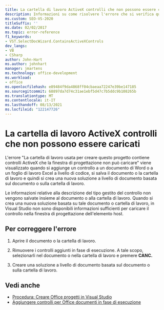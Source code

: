 ```yaml
---
title: La cartella di lavoro ActiveX controlli che non possono essere caricati
description: Informazioni su come risolvere l'errore che si verifica quando una cartella di lavoro contiene ActiveX controlli che non possono essere caricati.
ms.custom: SEO-VS-2020
titleSuffix: ''
ms.date: 02/02/2017
ms.topic: error-reference
f1_keywords:
- VST.SelectDocWizard.ContainsActiveXControls
dev_langs:
- VB
- CSharp
author: John-Hart
ms.author: johnhart
manager: jmartens
ms.technology: office-development
ms.workload:
- office
ms.openlocfilehash: e89484f9da4868ff04cbaeaa72247e39be147185
ms.sourcegitcommit: 68897da7d74c31ae1ebf5d47c7b5ddc9b108265b
ms.translationtype: MT
ms.contentlocale: it-IT
ms.lasthandoff: 08/13/2021
ms.locfileid: "122147726"
---
```

# <a name="the-workbook-contains-activex-controls-that-cannot-be-loaded"></a>La cartella di lavoro ActiveX controlli che non possono essere caricati

  L'errore "La cartella di lavoro usata per creare questo progetto contiene controlli ActiveX che la finestra di progettazione non può caricare" viene visualizzato quando si aggiunge un controllo a un documento di Word o a un foglio di lavoro Excel a livello di codice, si salva il documento o la cartella di lavoro e quindi si crea una nuova soluzione a livello di documento basata sul documento o sulla cartella di lavoro.

 Le informazioni relative alla descrizione del tipo gestito del controllo non vengono salvate insieme al documento o alla cartella di lavoro. Quando si crea una nuova soluzione basata su tale documento o cartella di lavoro, in Visual Studio non sono disponibili informazioni sufficienti per caricare il controllo nella finestra di progettazione dell'elemento host.

## <a name="to-correct-this-error"></a>Per correggere l'errore

1. Aprire il documento o la cartella di lavoro.

2. Rimuovere i controlli aggiunti in fase di esecuzione. A tale scopo, selezionarli nel documento o nella cartella di lavoro e premere **CANC.**

3. Creare una soluzione a livello di documento basata sul documento o sulla cartella di lavoro.

## <a name="see-also"></a>Vedi anche
- [Procedura: Creare Office progetti in Visual Studio](../vsto/how-to-create-office-projects-in-visual-studio.md)
- [Aggiungere controlli per Office documenti in fase di esecuzione](../vsto/adding-controls-to-office-documents-at-run-time.md)
